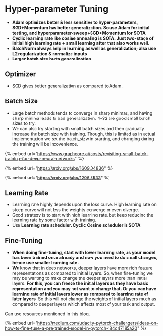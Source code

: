 # Hyper-parameter Tuning

*  **Adam optimizes better & less sensitive to hyper-parameters, SGD+Momentum has better generalization. So use Adam for initial testing, and hyperparameter-sweep+SGD+Momentum for SOTA.**
* **Cyclic learning rate like cosine annealing is SOTA. Just two-stage of initial high learning rate + small learning after that also works well.**
* **BatchNorm always help in learning as well as generalization; also use L2 regularization & normalize inputs**
* **Larger batch size hurts generalization**

## Optimizer

* SGD gives better generalization as compared to Adam. 

## Batch Size

* Large batch methods tends to converge in sharp minimas, and having sharp minima leads to bad generalization. 4-32 are good small batch sizes to try. 
* We can also try starting with small batch sizes and then gradually increase the batch size with training. Though, this is limited as in actual implementation we set the batch\_sizw in starting, and changing during the training will be incovenience.

{% embed url="https://www.graphcore.ai/posts/revisiting-small-batch-training-for-deep-neural-networks" %}

{% embed url="https://arxiv.org/abs/1609.04836" %}

{% embed url="https://arxiv.org/abs/1206.5533" %}

## Learning Rate

* Learning rate highly depends upon the loss curve. High learning rate on steep curve will not less the weights converge or even diverge. 
* Good strategy is to start with high learning rate, but keep reducing the learning rate by some factor with training. 
* Use **Learning rate scheduler. Cyclic Cosine scheduler is SOTA**

## **Fine-Tuning**

* **When doing fine-tuning, start with lower learning rate, as your model has been trained once already and now you need to do small changes, hence use smaller learning rate.** 
* **We** know that in deep networks, deeper layers have more rich feature representations as compared to initial layers. So, when fine-tuning we may be wanting to make change the deeper layers more than initial layers. **For this, you can freeze the initial layers as they have basic representation and you may not want to change that. Or you can have learning rate of initial layers lower as compared to learning rate of later layers.**   So this will not change the weights of initial layers much as compared to deeper layers which affects most of your task and output. 

Can use resources mentioned in this blog. 

{% embed url="https://medium.com/udacity-pytorch-challengers/ideas-on-how-to-fine-tune-a-pre-trained-model-in-pytorch-184c47185a20" %}





